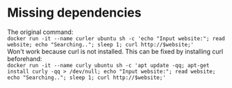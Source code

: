 # Missing dependencies
The original command:  
`docker run -it --name curler ubuntu sh -c 'echo "Input website:"; read website; echo "Searching.."; sleep 1; curl http://$website;'`                         
Won't work because curl is not installed. This can be fixed by installing curl beforehand:  
`docker run -it --name curly ubuntu sh -c 'apt update -qq; apt-get install curly -qq > /dev/null; echo "Input website:"; read website; echo "Searching.."; sleep 1; curl http://$website;'`
